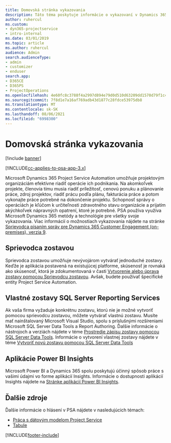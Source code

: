 ```yaml
---
title: Domovská stránka vykazovania
description: Táto téma poskytuje informácie o vykazovaní v Dynamics 365 Project Service Automation.
author: ruhercul
ms.custom:
- dyn365-projectservice
- intro-internal
ms.date: 03/01/2019
ms.topic: article
ms.author: ruhercul
audience: Admin
search.audienceType:
- admin
- customizer
- enduser
search.app:
- D365CE
- D365PS
- ProjectOperations
ms.openlocfilehash: 4e60fc8c3788f4a2997d894e79d0d510d63209dd1570d79f1c43c2814d8ab819
ms.sourcegitcommit: 7f8d1e7a16af769adb43d1877c28fdce53975db8
ms.translationtype: MT
ms.contentlocale: sk-SK
ms.lasthandoff: 08/06/2021
ms.locfileid: "6998300"
---
```

# <a name="reporting-home-page"></a>Domovská stránka vykazovania

[!include [banner](../includes/psa-now-project-operations.md)]

[!INCLUDE[cc-applies-to-psa-app-3.x](../includes/cc-applies-to-psa-app-3x.md)]

Microsoft Dynamics 365 Project Service Automation umožňuje projektovým organizáciám efektívne riadiť operácie ich podnikania. Na akomkoľvek projekte, členovia tímu musia riadiť príležitosť, cenovú ponuku a plánovanie práce, zdroj projektov, riadiť prácu podľa plánu, fakturácia práce a potom vykonajte práce potrebné na dokončenie projektu. Schopnosť správy o operáciách je kľúčom k určiteľnosti zdravotného stavu organizácie a prijatím akýchkoľvek nápravných opatrení, ktoré je potrebné. PSA používa využíva Microsoft Dynamics 365 metódy a technológie pre všetky svoje vykazovania. Viac informácií o možnostiach vykazovania nájdete na stránke [Sprievodca písaním správ pre Dynamics 365 Customer Engagement (on-premises), verzia 9](/dynamics365/customerengagement/on-premises/analytics/reporting-analytics-with-dynamics-365).

## <a name="report-wizard"></a>Sprievodca zostavou

Sprievodca zostavou umožňuje nevývojárom vytvárať jednoduché zostavy. Keďže je aplikácia postavená na existujúcej platforme, skúsenosť je rovnaká ako skúsenosť, ktorá je zdokumentovaná v časti [Vytvorenie alebo úprava zostavy pomocou Sprievodcu zostavou](/dynamics365/customerengagement/on-premises/basics/create-edit-copy-report-wizard). Avšak, budete používať špecifické entity Project Service Automation.

## <a name="custom-sql-server-reporting-services-reports"></a>Vlastné zostavy SQL Server Reporting Services

Ak vaša firma vyžaduje konkrétnu zostavu, ktorú nie je možné vytvoriť pomocou sprievodcu zostavou, môžete vytvárať vlastnú zostavu. Musíte mať nainštalovaný Microsoft Visual Studio, spolu s príslušnými rozšíreniami Microsoft SQL Server Data Tools a Report Authoring. Ďalšie informácie o nástrojoch a verziách nájdete v téme [Prostredie zápisu zostavy pomocou SQL Server Data Tools](/dynamics365/customerengagement/on-premises/analytics/report-writing-environment-using-sql-server-data-tools). Informácie o vytvorení vlastnej zostavy nájdete v téme [Vytvoriť novú zostavu pomocou SQL Server Data Tools](/dynamics365/customerengagement/on-premises/analytics/create-a-new-report-using-sql-server-data-tools)

## <a name="power-bi-insights-apps"></a>Aplikácie Power BI Insights

Microsoft Power BI a Dynamics 365 spolu poskytujú účinný spôsob práce s vašimi údajmi vo forme aplikácií Insights. Informácie o dostupnosti aplikácií Insights nájdete na [Stránke aplikácií Power BI Insights](https://powerbi.microsoft.com/power-bi-insights-apps/).


## <a name="additional-resources"></a>Ďalšie zdroje
Ďalšie informácie o hlásení v PSA nájdete v nasledujúcich témach:

- [Práca s dátovým modelom Project Service](reports-working-project-service-data-model.md)
- [Tabule](reports-dashboards.md)



[!INCLUDE[footer-include](../includes/footer-banner.md)]
